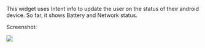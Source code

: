 This widget uses Intent info to update the user on the status of their android device. So far, it shows Battery and Network status.

Screenshot:

<img src='http://deviceinfowidget-android.googlecode.com/files/deviceInfoWidget 20110402.png'>